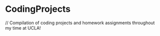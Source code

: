# CodingProjects
// Compilation of coding projects and homework assignments throughout my time at UCLA!

